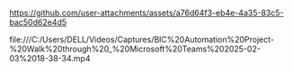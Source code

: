

https://github.com/user-attachments/assets/a76d64f3-eb4e-4a35-83c5-bac50d62e4d5




file:///C:/Users/DELL/Videos/Captures/BIC%20Automation%20Project-%20Walk%20through%20_%20Microsoft%20Teams%202025-02-03%2018-38-34.mp4
